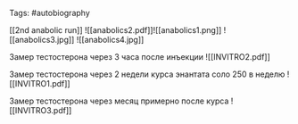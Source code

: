 Tags: #autobiography

[[2nd anabolic run]]
![[anabolics2.pdf]]![[anabolics1.png]]
![[anabolics3.jpg]]
![[anabolics4.jpg]]

Замер тестостерона через 3 часа после инъекции
![[INVITRO2.pdf]]

Замер тестостерона через 2 недели курса энантата соло 250 в неделю
![[INVITRO1.pdf]]

Замер тестостерона через месяц примерно после курса
![[INVITRO3.pdf]]